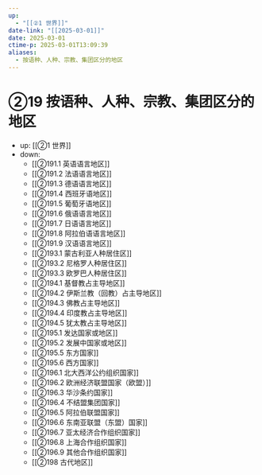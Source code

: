 ```yaml
---
up:
  - "[[②1 世界]]"
date-link: "[[2025-03-01]]"
date: 2025-03-01
ctime-p: 2025-03-01T13:09:39
aliases:
  - 按语种、人种、宗教、集团区分的地区
---
```


# ②19 按语种、人种、宗教、集团区分的地区

- up: [[②1 世界]]
- down:	
	- [[②191.1 英语语言地区]]
	- [[②191.2 法语语言地区]]
	- [[②191.3 德语语言地区]]
	- [[②191.4 西班牙语地区]]
	- [[②191.5 葡萄牙语地区]]
	- [[②191.6 俄语语言地区]]
	- [[②191.7 日语语言地区]]
	- [[②191.8 阿拉伯语语言地区]]
	- [[②191.9 汉语语言地区]]
	- [[②193.1 蒙古利亚人种居住区]]
	- [[②193.2 尼格罗人种居住区]]
	- [[②193.3 欧罗巴人种居住区]]
	- [[②194.1 基督教占主导地区]]
	- [[②194.2 伊斯兰教（回教）占主导地区]]
	- [[②194.3 佛教占主导地区]]
	- [[②194.4 印度教占主导地区]]
	- [[②194.5 犹太教占主导地区]]
	- [[②195.1 发达国家或地区]]
	- [[②195.2 发展中国家或地区]]
	- [[②195.5 东方国家]]
	- [[②195.6 西方国家]]
	- [[②196.1 北大西洋公约组织国家]]
	- [[②196.2 欧洲经济联盟国家（欧盟）]]
	- [[②196.3 华沙条约国家]]
	- [[②196.4 不结盟集团国家]]
	- [[②196.5 阿拉伯联盟国家]]
	- [[②196.6 东南亚联盟（东盟）国家]]
	- [[②196.7 亚太经济合作组织国家]]
	- [[②196.8 上海合作组织国家]]
	- [[②196.9 其他合作组织国家]]
	- [[②198 古代地区]]
	
